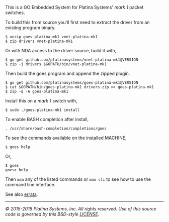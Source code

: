 This is a GO Embedded System for Platina Systems' *mark 1* packet switches.

To build this from source you'll first need to extract the driver from an
existing program binary.

```console
$ unzip goes-platina-mk1 vnet-platina-mk1
$ zip drivers vnet-platina-mk1
```

Or with NDA access to the driver source, build it with,

```console
$ go get github.com/platinasystems/vnet-platina-mk1@VERSION
$ zip -j drivers $GOPATH/bin/vnet-platina-mk1
```

Then build the goes program and append the zipped plugin.

```console
$ go get github.com/platinasystems/goes-platina-mk1@VERSION
$ cat $GOPATH/bin/goes-platina-mk1 drivers.zip >> goes-platina-mk1
$ zip -q -A goes-platina-mk1
```

Install this on a *mark 1* switch with,

```console
$ sudo ./goes-platina-mk1 install
```

To enable BASH completion after install,

```console
. /usr/share/bash-completion/completions/goes
```

To see the commands available on the installed MACHINE,

```console
$ goes help
```

Or,

```console
$ goes
goes> help
```

Then `man` any of the listed commands or `man cli` to see how to use the
command line interface.

See also [errata].

---

*&copy; 2015-2018 Platina Systems, Inc. All rights reserved.
Use of this source code is governed by this BSD-style [LICENSE].*

[LICENSE]: LICENSE
[errata]: docs/Errata.md
